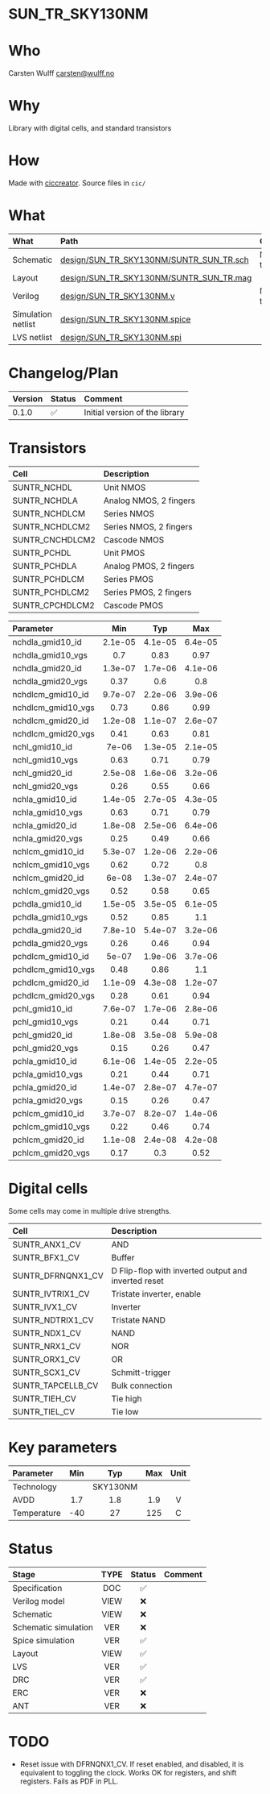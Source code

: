 
# SUN_TR_SKY130NM

# Who
Carsten Wulff carsten@wulff.no

# Why
Library with digital cells, and standard transistors

# How
 Made with [ciccreator](https://github.com/wulffern/ciccreator). Source files in
 `cic/`
 

# What

| What               | Path                                    | Comment          |
|:-------------------|:----------------------------------------|:-----------------|
| Schematic          | [design/SUN_TR_SKY130NM/SUNTR_SUN_TR.sch](design/SUN_TR_SKY130NM/SUNTR_SUN_TR.sch) | Not fully tested |
| Layout             | [design/SUN_TR_SKY130NM/SUNTR_SUN_TR.mag](design/SUN_TR_SKY130NM/SUNTR_SUN_TR.mag) |                  |
| Verilog            | [design/SUN_TR_SKY130NM.v](design/SUN_TR_SKY130NM.v)                | Not tested       |
| Simulation netlist | [design/SUN_TR_SKY130NM.spice](design/SUN_TR_SKY130NM.spice)            |                  |
| LVS netlist        | [design/SUN_TR_SKY130NM.spi](design/SUN_TR_SKY130NM.spi)              |                  |




# Changelog/Plan
| Version | Status | Comment                        |
|:--------|:-------|:-------------------------------|
| 0.1.0   | :white_check_mark:    | Initial version of the library |


# Transistors
| Cell      | Description            |
|:----------|:-----------------------|
| SUNTR_NCHDL     | Unit NMOS              |
| SUNTR_NCHDLA    | Analog NMOS, 2 fingers |
| SUNTR_NCHDLCM   | Series NMOS            |
| SUNTR_NCHDLCM2  | Series NMOS, 2 fingers |
| SUNTR_CNCHDLCM2 | Cascode NMOS           |
| SUNTR_PCHDL     | Unit PMOS              |
| SUNTR_PCHDLA    | Analog PMOS, 2 fingers |
| SUNTR_PCHDLCM   | Series PMOS            |
| SUNTR_PCHDLCM2  | Series PMOS, 2 fingers |
| SUNTR_CPCHDLCM2 | Cascode PMOS           |


| Parameter          | Min     | Typ     | Max     |
|:-------------------|:-------:|:-------:|:-------:|
| nchdla_gmid10_id   | 2.1e-05 | 4.1e-05 | 6.4e-05 |
| nchdla_gmid10_vgs  | 0.7     | 0.83    | 0.97    |
| nchdla_gmid20_id   | 1.3e-07 | 1.7e-06 | 4.1e-06 |
| nchdla_gmid20_vgs  | 0.37    | 0.6     | 0.8     |
| nchdlcm_gmid10_id  | 9.7e-07 | 2.2e-06 | 3.9e-06 |
| nchdlcm_gmid10_vgs | 0.73    | 0.86    | 0.99    |
| nchdlcm_gmid20_id  | 1.2e-08 | 1.1e-07 | 2.6e-07 |
| nchdlcm_gmid20_vgs | 0.41    | 0.63    | 0.81    |
| nchl_gmid10_id     | 7e-06   | 1.3e-05 | 2.1e-05 |
| nchl_gmid10_vgs    | 0.63    | 0.71    | 0.79    |
| nchl_gmid20_id     | 2.5e-08 | 1.6e-06 | 3.2e-06 |
| nchl_gmid20_vgs    | 0.26    | 0.55    | 0.66    |
| nchla_gmid10_id    | 1.4e-05 | 2.7e-05 | 4.3e-05 |
| nchla_gmid10_vgs   | 0.63    | 0.71    | 0.79    |
| nchla_gmid20_id    | 1.8e-08 | 2.5e-06 | 6.4e-06 |
| nchla_gmid20_vgs   | 0.25    | 0.49    | 0.66    |
| nchlcm_gmid10_id   | 5.3e-07 | 1.2e-06 | 2.2e-06 |
| nchlcm_gmid10_vgs  | 0.62    | 0.72    | 0.8     |
| nchlcm_gmid20_id   | 6e-08   | 1.3e-07 | 2.4e-07 |
| nchlcm_gmid20_vgs  | 0.52    | 0.58    | 0.65    |
| pchdla_gmid10_id   | 1.5e-05 | 3.5e-05 | 6.1e-05 |
| pchdla_gmid10_vgs  | 0.52    | 0.85    | 1.1     |
| pchdla_gmid20_id   | 7.8e-10 | 5.4e-07 | 3.2e-06 |
| pchdla_gmid20_vgs  | 0.26    | 0.46    | 0.94    |
| pchdlcm_gmid10_id  | 5e-07   | 1.9e-06 | 3.7e-06 |
| pchdlcm_gmid10_vgs | 0.48    | 0.86    | 1.1     |
| pchdlcm_gmid20_id  | 1.1e-09 | 4.3e-08 | 1.2e-07 |
| pchdlcm_gmid20_vgs | 0.28    | 0.61    | 0.94    |
| pchl_gmid10_id     | 7.6e-07 | 1.7e-06 | 2.8e-06 |
| pchl_gmid10_vgs    | 0.21    | 0.44    | 0.71    |
| pchl_gmid20_id     | 1.8e-08 | 3.5e-08 | 5.9e-08 |
| pchl_gmid20_vgs    | 0.15    | 0.26    | 0.47    |
| pchla_gmid10_id    | 6.1e-06 | 1.4e-05 | 2.2e-05 |
| pchla_gmid10_vgs   | 0.21    | 0.44    | 0.71    |
| pchla_gmid20_id    | 1.4e-07 | 2.8e-07 | 4.7e-07 |
| pchla_gmid20_vgs   | 0.15    | 0.26    | 0.47    |
| pchlcm_gmid10_id   | 3.7e-07 | 8.2e-07 | 1.4e-06 |
| pchlcm_gmid10_vgs  | 0.22    | 0.46    | 0.74    |
| pchlcm_gmid20_id   | 1.1e-08 | 2.4e-08 | 4.2e-08 |
| pchlcm_gmid20_vgs  | 0.17    | 0.3     | 0.52    |

 
# Digital cells

Some cells may come in multiple drive strengths.

| Cell        | Description                                         |
|:------------|:----------------------------------------------------|
| SUNTR_ANX1_CV     | AND                                                 |
| SUNTR_BFX1_CV     | Buffer                                              |
| SUNTR_DFRNQNX1_CV | D Flip-flop with inverted output and inverted reset |
| SUNTR_IVTRIX1_CV  | Tristate inverter, enable                           |
| SUNTR_IVX1_CV     | Inverter                                            |
| SUNTR_NDTRIX1_CV  | Tristate NAND                                       |
| SUNTR_NDX1_CV     | NAND                                                |
| SUNTR_NRX1_CV     | NOR                                                 |
| SUNTR_ORX1_CV     | OR                                                  |
| SUNTR_SCX1_CV     | Schmitt-trigger                                     |
| SUNTR_TAPCELLB_CV | Bulk connection                                     |
| SUNTR_TIEH_CV     | Tie high                                            |
| SUNTR_TIEL_CV     | Tie low                                             |



# Key parameters
| Parameter           | Min     | Typ           | Max     | Unit  |
| :---                | :-:     | :-:           | :-:     | :---: |
| Technology          |         | SKY130NM  |         |       |
| AVDD                | 1.7    | 1.8           | 1.9    | V     |
| Temperature         | -40     | 27            | 125     | C     |



# Status

| Stage                       | TYPE | Status             | Comment |
|:----------------------------|:----:|:------------------:|:-------:|
| Specification               | DOC  | :white_check_mark: |         |
| Verilog model               | VIEW | :x:                |         |
| Schematic                   | VIEW | :x:                |         |
| Schematic simulation        | VER  | :x:                |         |
| Spice simulation            | VER  | :white_check_mark: |         |
| Layout                      | VIEW | :white_check_mark: |         |
| LVS                         | VER  | :white_check_mark: |         |
| DRC                         | VER  | :white_check_mark: |         |
| ERC                         | VER  | :x:                |         |
| ANT                         | VER  | :x:                |         |



# TODO
- Reset issue with DFRNQNX1_CV. If reset enabled, and disabled, it is equivalent
  to toggling the clock. Works OK for registers, and shift registers. Fails as
  PDF in PLL. 
